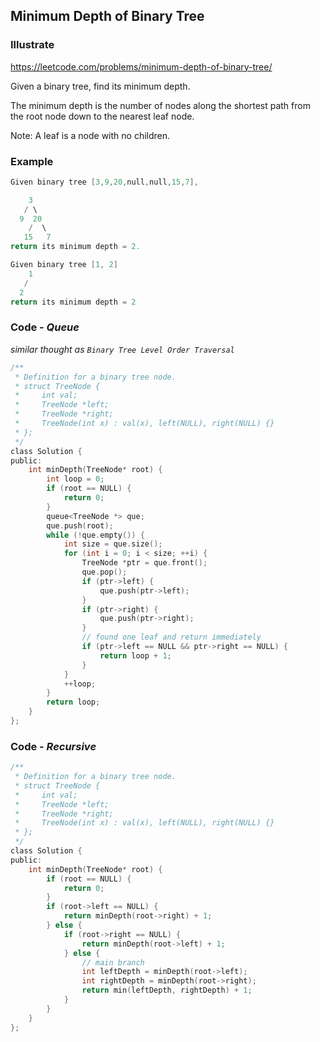 ## Minimum Depth of Binary Tree
### Illustrate
<https://leetcode.com/problems/minimum-depth-of-binary-tree/>

Given a binary tree, find its minimum depth.

The minimum depth is the number of nodes along the shortest path from the root node down to the nearest leaf node.

Note: A leaf is a node with no children.

### Example
```c
Given binary tree [3,9,20,null,null,15,7],

    3
   / \
  9  20
    /  \
   15   7
return its minimum depth = 2.

Given binary tree [1, 2]
    1
   /
  2
return its minimum depth = 2
```

### Code - _Queue_

_similar thought as `Binary Tree Level Order Traversal`_

```c
/**
 * Definition for a binary tree node.
 * struct TreeNode {
 *     int val;
 *     TreeNode *left;
 *     TreeNode *right;
 *     TreeNode(int x) : val(x), left(NULL), right(NULL) {}
 * };
 */
class Solution {
public:
    int minDepth(TreeNode* root) {
        int loop = 0;
        if (root == NULL) {
            return 0;
        }
        queue<TreeNode *> que;
        que.push(root);
        while (!que.empty()) {
            int size = que.size();
            for (int i = 0; i < size; ++i) {
                TreeNode *ptr = que.front();
                que.pop();
                if (ptr->left) {
                    que.push(ptr->left);
                }
                if (ptr->right) {
                    que.push(ptr->right);
                }
                // found one leaf and return immediately
                if (ptr->left == NULL && ptr->right == NULL) {
                    return loop + 1;
                }
            }
            ++loop;
        }
        return loop;
    }
};
```

### Code - _Recursive_
```c
/**
 * Definition for a binary tree node.
 * struct TreeNode {
 *     int val;
 *     TreeNode *left;
 *     TreeNode *right;
 *     TreeNode(int x) : val(x), left(NULL), right(NULL) {}
 * };
 */
class Solution {
public:
    int minDepth(TreeNode* root) {
        if (root == NULL) {
            return 0;
        }
        if (root->left == NULL) {
            return minDepth(root->right) + 1;
        } else {
            if (root->right == NULL) {
                return minDepth(root->left) + 1;
            } else {
                // main branch
                int leftDepth = minDepth(root->left);
                int rightDepth = minDepth(root->right);
                return min(leftDepth, rightDepth) + 1;
            }
        }
    }
};
```